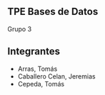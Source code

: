 ## TPE Bases de Datos
Grupo 3

## Integrantes
* Arras, Tomás
* Caballero Celan, Jeremias 
* Cepeda, Tomás
